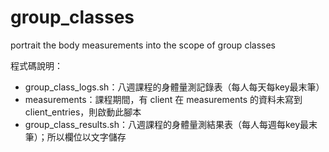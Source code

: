 # group_classes
portrait the body measurements into the scope of group classes

程式碼說明：
- group_class_logs.sh：八週課程的身體量測記錄表（每人每天每key最末筆）
- measurements：課程期間，有 client 在 measurements 的資料未寫到 client_entries，則啟動此腳本
- group_class_results.sh：八週課程的身體量測結果表（每人每週每key最末筆）；所以欄位以文字儲存
